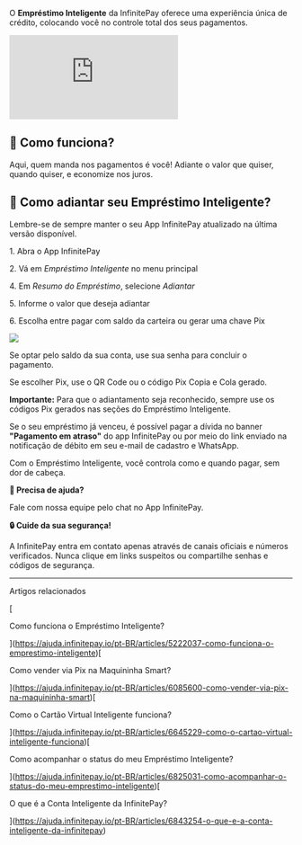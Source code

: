 O **Empréstimo Inteligente** da InfinitePay oferece uma experiência única de crédito, colocando você no controle total dos seus pagamentos.

<iframe src="https://www.youtube.com/embed/nNrZx1nMLJQ" frameborder="0" allowfullscreen="allowfullscreen"></iframe>

## **🔎 Como funciona?**

Aqui, quem manda nos pagamentos é você! Adiante o valor que quiser, quando quiser, e economize nos juros.

## **🤑 Como adiantar seu Empréstimo Inteligente?**

Lembre-se de sempre manter o seu App InfinitePay atualizado na última versão disponível.

1\. Abra o App InfinitePay

2\. Vá em _Empréstimo Inteligente_ no menu principal

4\. Em _Resumo do Empréstimo_, selecione _Adiantar_

5\. Informe o valor que deseja adiantar

6\. Escolha entre pagar com saldo da carteira ou gerar uma chave Pix

[![](https://downloads.intercomcdn.com/i/o/1176244646/001e654042617a92df774582/PROD17+-+92+-+Adiantamento+Pix.gif?expires=1756120500&signature=17754e7e6ee2f54354c8ef26014e4bfcd04eda6cb14e26a022be194756499c9d&req=dSEgEMt6mYdbX%2FMW1HO4zbsS%2BPrVBIglu90zRcVn4BDsvpKXrrRJXvbk%2FsLv%0ApXSoZWbUO3WzojHm0M4%3D%0A)](https://downloads.intercomcdn.com/i/o/1176244646/001e654042617a92df774582/PROD17+-+92+-+Adiantamento+Pix.gif?expires=1756120500&signature=17754e7e6ee2f54354c8ef26014e4bfcd04eda6cb14e26a022be194756499c9d&req=dSEgEMt6mYdbX%2FMW1HO4zbsS%2BPrVBIglu90zRcVn4BDsvpKXrrRJXvbk%2FsLv%0ApXSoZWbUO3WzojHm0M4%3D%0A)

Se optar pelo saldo da sua conta, use sua senha para concluir o pagamento.

Se escolher Pix, use o QR Code ou o código Pix Copia e Cola gerado.

**Importante:** Para que o adiantamento seja reconhecido, sempre use os códigos Pix gerados nas seções do Empréstimo Inteligente.

Se o seu empréstimo já venceu, é possível pagar a dívida no banner **"Pagamento em atraso"** do app InfinitePay ou por meio do link enviado na notificação de débito em seu e-mail de cadastro e WhatsApp.

Com o Empréstimo Inteligente, você controla como e quando pagar, sem dor de cabeça.

**🔔 Precisa de ajuda?**

Fale com nossa equipe pelo chat no App InfinitePay.

**🔒 Cuide da sua segurança!**

A InfinitePay entra em contato apenas através de canais oficiais e números verificados. Nunca clique em links suspeitos ou compartilhe senhas e códigos de segurança.

___

Artigos relacionados

[

Como funciona o Empréstimo Inteligente?

](https://ajuda.infinitepay.io/pt-BR/articles/5222037-como-funciona-o-emprestimo-inteligente)[

Como vender via Pix na Maquininha Smart?

](https://ajuda.infinitepay.io/pt-BR/articles/6085600-como-vender-via-pix-na-maquininha-smart)[

Como o Cartão Virtual Inteligente funciona?

](https://ajuda.infinitepay.io/pt-BR/articles/6645229-como-o-cartao-virtual-inteligente-funciona)[

Como acompanhar o status do meu Empréstimo Inteligente?

](https://ajuda.infinitepay.io/pt-BR/articles/6825031-como-acompanhar-o-status-do-meu-emprestimo-inteligente)[

O que é a Conta Inteligente da InfinitePay?

](https://ajuda.infinitepay.io/pt-BR/articles/6843254-o-que-e-a-conta-inteligente-da-infinitepay)